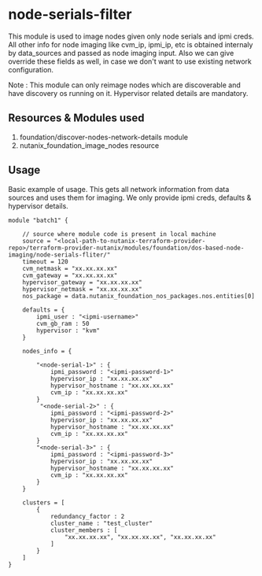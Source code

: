 # node-serials-filter

This module is used to image nodes given only node serials and ipmi creds. All other info for node imaging like cvm_ip, ipmi_ip, etc is obtained internaly by data_sources and passed as node imaging input. Also we can give override these fields as well, in case we don't want to use existing network configuration.

Note : This module can only reimage nodes which are discoverable and have discovery os running on it. Hypervisor related details are mandatory.

## Resources & Modules used

1. foundation/discover-nodes-network-details module
2. nutanix_foundation_image_nodes resource

## Usage

Basic example of usage. This gets all network information from data sources and uses them for imaging. We only provide ipmi creds, defaults & hypervisor details.

```hcl
module "batch1" {

    // source where module code is present in local machine
    source = "<local-path-to-nutanix-terraform-provider-repo>/terraform-provider-nutanix/modules/foundation/dos-based-node-imaging/node-serials-fliter/"
    timeout = 120
    cvm_netmask = "xx.xx.xx.xx"
    cvm_gateway = "xx.xx.xx.xx"
    hypervisor_gateway = "xx.xx.xx.xx"
    hypervisor_netmask = "xx.xx.xx.xx"
    nos_package = data.nutanix_foundation_nos_packages.nos.entities[0]
    
    defaults = {
        ipmi_user : "<ipmi-username>"
        cvm_gb_ram : 50
        hypervisor : "kvm"
    }

    nodes_info = {
        
        "<node-serial-1>" : {
            ipmi_password : "<ipmi-password-1>"
            hypervisor_ip : "xx.xx.xx.xx"
            hypervisor_hostname : "xx.xx.xx.xx"
            cvm_ip : "xx.xx.xx.xx"
        }
         "<node-serial-2>" : {
            ipmi_password : "<ipmi-password-2>"
            hypervisor_ip : "xx.xx.xx.xx"
            hypervisor_hostname : "xx.xx.xx.xx"
            cvm_ip : "xx.xx.xx.xx"
        }
        "<node-serial-3>" : {
            ipmi_password : "<ipmi-password-3>"
            hypervisor_ip : "xx.xx.xx.xx"
            hypervisor_hostname : "xx.xx.xx.xx"
            cvm_ip : "xx.xx.xx.xx"
        }
    }

    clusters = [
        {
            redundancy_factor : 2
            cluster_name : "test_cluster"
            cluster_members : [
                "xx.xx.xx.xx", "xx.xx.xx.xx", "xx.xx.xx.xx"
            ]
        }
    ]
}

```
